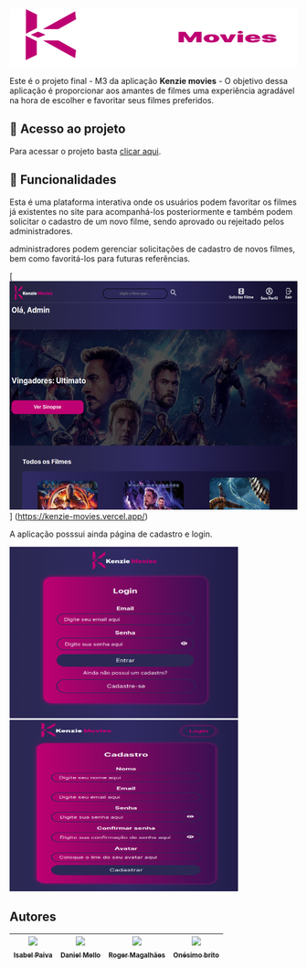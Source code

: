  [<img src="src/assets/logo.svg" height=100 width=1200>](https://kenzie-movies.vercel.app/)

<!-- <h1 align="center"> Projeto final M3 </h1>  -->
    
 Este é o projeto final - M3 da aplicação **Kenzie movies** - O objetivo dessa aplicação é proporcionar aos amantes de filmes uma experiência agradável na
 hora de escolher e favoritar seus filmes preferidos.
<!--    [<img src="https://avatars.githubusercontent.com/u/122807663?v=4" height=400 width=1200>](https://idroid.vercel.app/) -->
   
   ##  📁 Acesso ao projeto
   
 Para acessar o projeto basta [clicar aqui](https://kenzie-movies.vercel.app/).

## :hammer: Funcionalidades
Esta é uma plataforma interativa onde os usuários podem favoritar os filmes já existentes no site para acompanhá-los posteriormente e  também podem solicitar o cadastro de um novo filme, sendo aprovado ou rejeitado pelos administradores.

administradores podem gerenciar solicitações de cadastro de novos filmes, bem como favoritá-los para futuras referências.


[<img src="src/assets/adm.png" height=400 width=1200>] (https://kenzie-movies.vercel.app/)


 A aplicação posssui ainda página de cadastro e login.
 
 [<img src="src/assets/login.png" height=300 width=400>](https://kenzie-movies.vercel.app/login) [<img src="src/assets/register.png" height=300 width=400>](https://kenzie-movies.vercel.app/register)
 
 

  
 ## Autores
 
| [<img src="https://avatars.githubusercontent.com/u/110136069?v=4" width=225><br><sub>Isabel Paiva</sub>](https://github.com/isabelpaiva) |  [<img src="https://avatars.githubusercontent.com/u/110182130?v=4" width=225><br><sub>Daniel Mello</sub>](https://github.com/DMCFaria) | [<img src="https://ca.slack-edge.com/TQZR39SET-U03TMPVTXNZ-fe056e3cb69f-72" width=225><br><sub>Roger Magalhães</sub>](https://github.com/Rogermferr) | [<img src="https://avatars.githubusercontent.com/u/99143799?s=120&v=4" width=225><br><sub>Onésimo brito</sub>](https://github.com/briito)
| :---: | :---: | :---: |  :---: |

